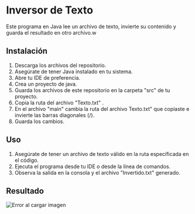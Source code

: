 # Inversor de Texto

Este programa en Java lee un archivo de texto, invierte su contenido y guarda el resultado en otro archivo.w

## Instalación

1. Descarga los archivos del repositorio.
2. Asegúrate de tener Java instalado en tu sistema.
3. Abre tu IDE de preferencia.
4. Crea un proyecto de java. 
5. Guarda los archivos de este repositorio en la carpeta "src" de tu proyecto.
6. Copia la ruta del archivo "Texto.txt" .
7. En el archivo "main" cambia la ruta del archivo Texto.txt" que copiaste e invierte las barras diagonales (/).
8. Guarda los cambios.

## Uso

1. Asegúrate de tener un archivo de texto válido en la ruta especificada en el código.
2. Ejecuta el programa desde tu IDE o desde la línea de comandos.
3. Observa la salida en la consola y el archivo "Invertido.txt" generado.

## Resultado
![Error al cargar imagen](https://drive.google.com/file/d/1u1FNFkKgZzlSgwTLW68GH87CTRBfRlD9/view?usp=sharing)



